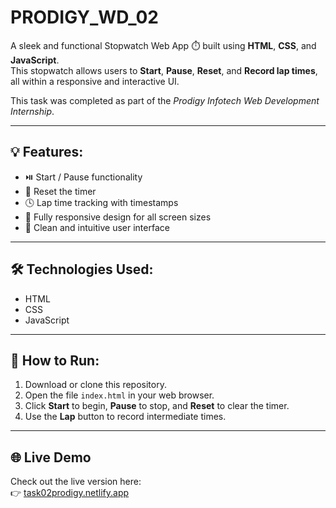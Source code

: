 # PRODIGY_WD_02 
A sleek and functional Stopwatch Web App ⏱️ built using **HTML**, **CSS**, and **JavaScript**.  
This stopwatch allows users to **Start**, **Pause**, **Reset**, and **Record lap times**, all within a responsive and interactive UI.

This task was completed as part of the *Prodigy Infotech Web Development Internship*.

---

## 💡 Features:

- ⏯️ Start / Pause functionality
- 🔄 Reset the timer
- 🕓 Lap time tracking with timestamps
- 📱 Fully responsive design for all screen sizes
- 🎨 Clean and intuitive user interface

---

## 🛠️ Technologies Used:

- HTML
- CSS
- JavaScript 

---

## 🚀 How to Run:

1. Download or clone this repository.
2. Open the file `index.html` in your web browser.
3. Click **Start** to begin, **Pause** to stop, and **Reset** to clear the timer.
4. Use the **Lap** button to record intermediate times.

---

## 🌐 Live Demo

Check out the live version here:  
👉 [task02prodigy.netlify.app](https://task02prodigy.netlify.app) 






